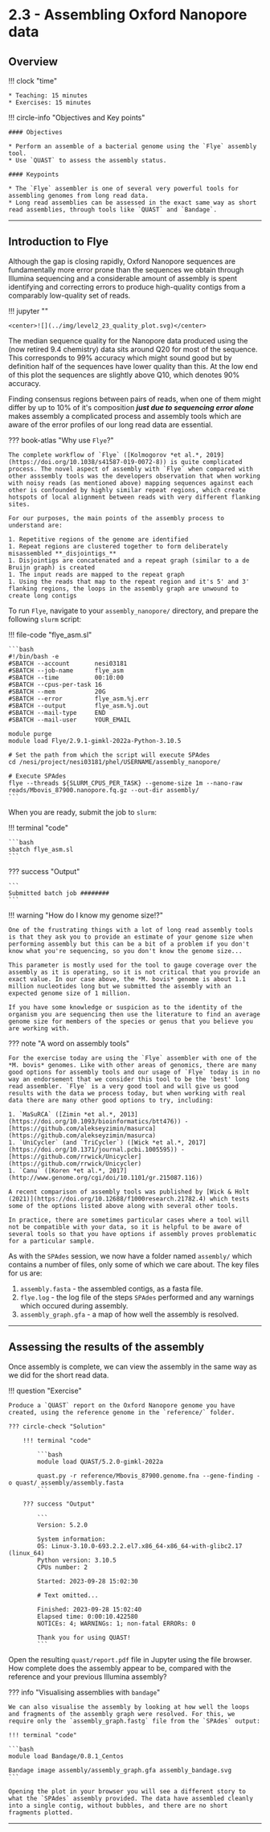 # 2.3 - Assembling Oxford Nanopore data

## Overview

!!! clock "time"

    * Teaching: 15 minutes
    * Exercises: 15 minutes
    
!!! circle-info "Objectives and Key points"

    #### Objectives
    
    * Perform an assemble of a bacterial genome using the `Flye` assembly tool.
    * Use `QUAST` to assess the assembly status.

    #### Keypoints

    * The `Flye` assembler is one of several very powerful tools for assembling genomes from long read data.
    * Long read assemblies can be assessed in the exact same way as short read assemblies, through tools like `QUAST` and `Bandage`.

---

## Introduction to Flye

Although the gap is closing rapidly, Oxford Nanopore sequences are fundamentally more error prone than the sequences we obtain through Illumina sequencing and a considerable amount of assembly is spent identifying and correcting errors to produce high-quality contigs from a comparably low-quality set of reads.

!!! jupyter ""

    <center>![](../img/level2_23_quality_plot.svg)</center>

The median sequence quality for the Nanopore data produced using the (now retired 9.4 chemistry) data sits around Q20 for most of the sequence. This corresponds to 99% accuracy which might sound good but by definition half of the sequences have lower quality than this. At the low end of this plot the sequences are slightly above Q10, which denotes 90% accuracy.

Finding consensus regions between pairs of reads, when one of them might differ by up to 10% of it's composition **_just due to sequencing error alone_** makes assembly a complicated process and assembly tools which are aware of the error profiles of our long read data are essential.

??? book-atlas "Why use `Flye`?"

    The complete workflow of `Flye` ([Kolmogorov *et al.*, 2019](https://doi.org/10.1038/s41587-019-0072-8)) is quite complicated process. The novel aspect of assembly with `Flye` when compared with other asssembly tools was the developers observation that when working with noisy reads (as mentioned above) mapping sequences against each other is confounded by highly similar repeat regions, which create hotspots of local alignment between reads with very different flanking sites.

    For our purposes, the main points of the assembly process to understand are:

    1. Repetitive regions of the genome are identified
    1. Repeat regions are clustered together to form deliberately misassembled **_disjointigs_**
    1. Disjointigs are concatenated and a repeat graph (similar to a de Bruijn graph) is created
    1. The input reads are mapped to the repeat graph
    1. Using the reads that map to the repeat region and it's 5' and 3' flanking regions, the loops in the assembly graph are unwound to create long contigs

To run `Flye`, navigate to your `assembly_nanopore/` directory, and prepare the following `slurm` script:

!!! file-code "flye_asm.sl"

    ```bash
    #!/bin/bash -e
    #SBATCH --account       nesi03181
    #SBATCH --job-name      flye_asm
    #SBATCH --time          00:10:00
    #SBATCH --cpus-per-task 16
    #SBATCH --mem           20G
    #SBATCH --error         flye_asm.%j.err
    #SBATCH --output        flye_asm.%j.out
    #SBATCH --mail-type     END
    #SBATCH --mail-user     YOUR_EMAIL

    module purge
    module load Flye/2.9.1-gimkl-2022a-Python-3.10.5

    # Set the path from which the script will execute SPAdes
    cd /nesi/project/nesi03181/phel/USERNAME/assembly_nanopore/

    # Execute SPAdes
    flye --threads ${SLURM_CPUS_PER_TASK} --genome-size 1m --nano-raw reads/Mbovis_87900.nanopore.fq.gz --out-dir assembly/
    ```

When you are ready, submit the job to `slurm`:

!!! terminal "code"

    ```bash
    sbatch flye_asm.sl
    ```

??? success "Output"

    ```
    Submitted batch job ########
    ```

!!! warning "How do I know my genome size!?"

    One of the frustrating things with a lot of long read assembly tools is that they ask you to provide an estimate of your genome size when performing assembly but this can be a bit of a problem if you don't know what you're sequencing, so you don't know the genome size...

    This parameter is mostly used for the tool to gauge coverage over the assembly as it is operating, so it is not critical that you provide an exact value. In our case above, the *M. bovis* genome is about 1.1 million nucleotides long but we submitted the assembly with an expected genome size of 1 million.

    If you have some knowledge or suspicion as to the identity of the organism you are sequencing then use the literature to find an average genome size for members of the species or genus that you believe you are working with.

??? note "A word on assembly tools"

    For the exercise today are using the `Flye` assembler with one of the *M. bovis* genomes. Like with other areas of genomics, there are many good options for assembly tools and our usage of `Flye` today is in no way an endorsement that we consider this tool to be the 'best' long read assembler. `Flye` is a very good tool and will give us good results with the data we process today, but when working with real data there are many other good options to try, including:

    1. `MaSuRCA` ([Zimin *et al.*, 2013](https://doi.org/10.1093/bioinformatics/btt476)) - [https://github.com/alekseyzimin/masurca](https://github.com/alekseyzimin/masurca)
    1. `UniCycler` (and `TriCycler`) ([Wick *et al.*, 2017](https://doi.org/10.1371/journal.pcbi.1005595)) - [https://github.com/rrwick/Unicycler](https://github.com/rrwick/Unicycler)
    1. `Canu` ([Koren *et al.*, 2017](http://www.genome.org/cgi/doi/10.1101/gr.215087.116))

    A recent comparison of assembly tools was published by [Wick & Holt (2021)](https://doi.org/10.12688/f1000research.21782.4) which tests some of the options listed above along with several other tools.

    In practice, there are sometimes particular cases where a tool will not be compatible with your data, so it is helpful to be aware of several tools so that you have options if assembly proves problematic for a particular sample.

As with the `SPAdes` session, we now have a folder named `assembly/` which contains a number of files, only some of which we care about. The key files for us are:

1. `assembly.fasta` - the assembled contigs, as a fasta file.
1. `flye.log` - the log file of the steps `SPAdes` performed and any warnings which occured during assembly.
1. `assembly_graph.gfa` - a map of how well the assembly is resolved.

---

## Assessing the results of the assembly

Once assembly is complete, we can view the assembly in the same way as we did for the short read data.

!!! question "Exercise"

    Produce a `QUAST` report on the Oxford Nanopore genome you have created, using the reference genome in the `reference/` folder.

    ??? circle-check "Solution"

        !!! terminal "code"

            ```bash
            module load QUAST/5.2.0-gimkl-2022a

            quast.py -r reference/Mbovis_87900.genome.fna --gene-finding -o quast/ assembly/assembly.fasta
            ```

        ??? success "Output"

            ```
            Version: 5.2.0

            System information:
            OS: Linux-3.10.0-693.2.2.el7.x86_64-x86_64-with-glibc2.17 (linux_64)
            Python version: 3.10.5
            CPUs number: 2

            Started: 2023-09-28 15:02:30

            # Text omitted...

            Finished: 2023-09-28 15:02:40
            Elapsed time: 0:00:10.422580
            NOTICEs: 4; WARNINGs: 1; non-fatal ERRORs: 0

            Thank you for using QUAST!
            ```

Open the resulting `quast/report.pdf` file in Jupyter using the file browser. How complete does the assembly appear to be, compared with the reference and your previous Illumina assembly?

??? info "Visualising assemblies with `bandage`"

    We can also visualise the assembly by looking at how well the loops and fragments of the assembly graph were resolved. For this, we require only the `assembly_graph.fastg` file from the `SPAdes` output:

    !!! terminal "code"

    ```bash
    module load Bandage/0.8.1_Centos

    Bandage image assembly/assembly_graph.gfa assembly_bandage.svg
    ```

    Opening the plot in your browser you will see a different story to what the `SPAdes` assembly provided. The data have assembled cleanly into a single contig, without bubbles, and there are no short fragments plotted.

---
